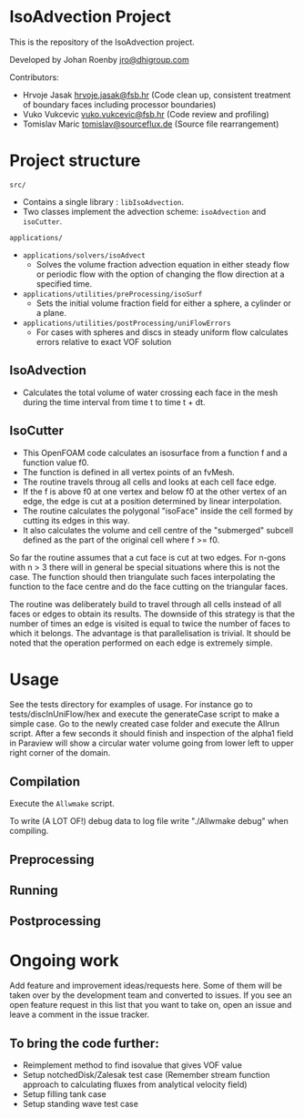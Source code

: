 # IsoAdvection Project  

This is the repository of the IsoAdvection project. 

Developed by Johan Roenby <jro@dhigroup.com>  

Contributors:

* Hrvoje Jasak <hrvoje.jasak@fsb.hr> (Code clean up, consistent treatment of boundary faces including processor boundaries)
* Vuko Vukcevic <vuko.vukcevic@fsb.hr> (Code review and profiling)
* Tomislav Maric <tomislav@sourceflux.de> (Source file rearrangement)

# Project structure 

`src/` 

* Contains a single library : `libIsoAdvection`. 
* Two classes implement the advection scheme: `isoAdvection` and `isoCutter`. 

`applications/` 

- `applications/solvers/isoAdvect` 
    - Solves the volume fraction advection equation in either steady flow or periodic flow with the option of changing the flow direction at a specified time.
- `applications/utilities/preProcessing/isoSurf` 
    - Sets the initial volume fraction field for either a sphere, a cylinder or a plane. 
- `applications/utilities/postProcessing/uniFlowErrors`
    - For cases with spheres and discs in steady uniform flow calculates errors relative to exact VOF solution

## IsoAdvection 

- Calculates the total volume of water crossing each face in the mesh during the time interval from time t to time t + dt.

## IsoCutter

- This OpenFOAM code calculates an isosurface from a function f and a function value f0.
- The function is defined in all vertex points of an fvMesh.
- The routine travels throug all cells and looks at each cell face edge.
- If the f is above f0 at one vertex and below f0 at the other vertex of an edge, the edge is cut at a position determined by linear interpolation.
- The routine calculates the polygonal "isoFace" inside the cell formed by cutting its edges in this way.
- It also calculates the volume and cell centre of the "submerged" subcell defined as the part of the original cell where f >= f0.

So far the routine assumes that a cut face is cut at two edges. For n-gons with n > 3 there will in general be special situations where this is not the case. The function should then triangulate such faces interpolating the function to the face centre and do the face cutting on the triangular faces.

The routine was deliberately build to travel through all cells instead of all faces or edges to obtain its results. The downside of this strategy is that the number of times an edge is visited is equal to twice the number of faces to which it belongs.  The advantage is that parallelisation is trivial. It should be noted that the operation performed on each edge is extremely simple.

# Usage  

See the tests directory for examples of usage.
For instance go to tests/discInUniFlow/hex and execute the generateCase script to make a simple case.
Go to the newly created case folder and execute the Allrun script.
After a few seconds it should finish and inspection of the alpha1 field in Paraview will show a circular water volume going from lower left to upper right corner of the domain.

## Compilation 

Execute the `Allwmake` script. 

To write (A LOT OF!) debug data to log file write "./Allwmake debug" when compiling.

## Preprocessing 

## Running 

## Postprocessing 

# Ongoing work 

Add feature and improvement ideas/requests here. Some of them will be taken over by the development team and converted to issues. If you see an open feature request in this list that you want to take on, open an issue and leave a comment in the issue tracker.  

## To bring the code further:

- Reimplement method to find isovalue that gives VOF value
- Setup notchedDisk/Zalesak test case (Remember stream function approach to calculating fluxes from analytical velocity field)
- Setup filling tank case
- Setup standing wave test case 
